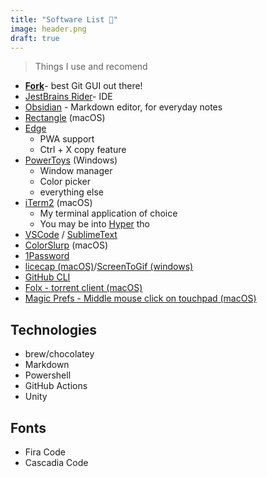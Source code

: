 ```yaml
---
title: "Software List 🦄"
image: header.png
draft: true
---
```


> Things I use and recomend
- [**Fork**](https://git-fork.com/)- best Git GUI out there!
- [JestBrains Rider](https://www.jetbrains.com/rider/)- IDE 
- [Obsidian](https://obsidian.md/) - Markdown editor, for everyday notes
- [Rectangle](https://rectangleapp.com/) (macOS)
- [Edge](www.microsoft.com/edge/)
  - PWA support
  - Ctrl + X copy feature
- [PowerToys](https://docs.microsoft.com/en-us/windows/powertoys/) (Windows)
  - Window manager
  - Color picker
  - everything else
- [iTerm2](https://iterm2.com/) (macOS)
  - My terminal application of choice 
  - You may be into [Hyper](https://hyper.is/) tho
- [VSCode](https://code.visualstudio.com/) / [SublimeText](https://www.sublimetext.com/)
- [ColorSlurp](https://colorslurp.com/) (macOS)
- [1Password](https://1password.com/)
- [licecap (macOS)](https://www.cockos.com/licecap/)/[ScreenToGif (windows)](https://www.screentogif.com/)
- [GitHub CLI](https://cli.github.com/)
- [Folx - torrent client (macOS)](https://mac.eltima.com/torrent-client.html)
- [Magic Prefs - Middle mouse click on touchpad (macOS)]()

## Technologies
- brew/chocolatey
- Markdown
- Powershell
- GitHub Actions
- Unity

## Fonts
- Fira Code
- Cascadia Code